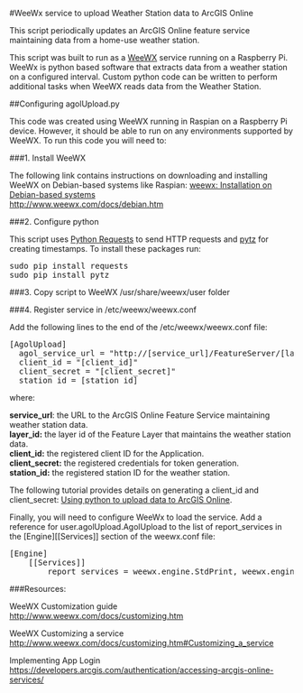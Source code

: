 #WeeWx service to upload Weather Station data to ArcGIS Online

This script periodically updates an ArcGIS Online feature service maintaining data from a home-use weather station.  

This script was built to run as a <a href="http://www.weewx.com/">WeeWX</a> service running on a Raspberry Pi.  WeeWx is python based software that extracts data from a weather station on a configured interval.  Custom python code can be written to perform additional tasks when WeeWX reads data from the Weather Station.

##Configuring agolUpload.py

This code was created using WeeWX running in Raspian on a Raspberry Pi device.  However, it should be able to run on any environments supported by WeeWX.  To run this code you will need to:

###1.  Install WeeWX

The following link contains instructions on downloading and installing WeeWX on Debian-based systems like Raspian:
<a href="http://www.weewx.com/docs/debian.htm">weewx: Installation on Debian-based systems</a> <br />
http://www.weewx.com/docs/debian.htm

###2.  Configure python

This script uses <a href="http://www.python-requests.org/en/latest/">Python Requests</a> to send HTTP requests and <a href="https://pypi.python.org/pypi/pytz?">pytz</a> for creating timestamps.  To install these packages run:

<pre>
sudo pip install requests
sudo pip install pytz
</pre>

###3.  Copy script to WeeWX /usr/share/weewx/user folder

###4.  Register service in /etc/weewx/weewx.conf

Add the following lines to the end of the /etc/weewx/weewx.conf file:

<pre>
[AgolUpload]
  agol_service_url = "http://[service_url]/FeatureServer/[layer_id]/addFeatures"
  client_id = "[client_id]"
  client_secret = "[client_secret]"
  station_id = [station_id]
</pre>  

where:

<b>service_url</b>: the URL to the ArcGIS Online Feature Service maintaining weather station data.<br/>
<b>layer_id:</b> the layer id of the Feature Layer that maintains the weather station data. <br/>
<b>client_id:</b> the registered client ID for the Application. <br/>
<b>client_secret:</b>  the registered credentials for token generation. <br/>
<b>station_id:</b>  the registered station ID for the weather station. <br/>

The following tutorial provides details on generating a client_id and client_secret:
<a href="../sample_tutorials/README.md">Using python to upload data to ArcGIS Online</a>.

Finally, you will need to configure WeeWx to load the service.  Add a reference for user.agolUpload.AgolUpload to the list of report_services in the [Engine][[Services]] section of the weewx.conf file:

<pre>
[Engine]
    [[Services]]
        report_services = weewx.engine.StdPrint, weewx.engine.StdReport, user.agolUpload.AgolUpload
</pre>

###Resources:

WeeWX Customization guide<br />
<a href="http://www.weewx.com/docs/customizing.htm">http://www.weewx.com/docs/customizing.htm</a>

WeeWX Customizing a service<br />
<a href="http://www.weewx.com/docs/customizing.htm#Customizing_a_service">http://www.weewx.com/docs/customizing.htm#Customizing_a_service</a>

Implementing App Login<br />
<a href="https://developers.arcgis.com/authentication/accessing-arcgis-online-services/">https://developers.arcgis.com/authentication/accessing-arcgis-online-services/</a>
